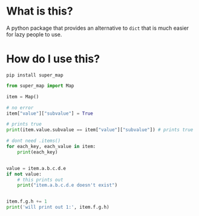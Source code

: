 # What is this?

A python package that provides an alternative to `dict` that is much easier for lazy people to use.

# How do I use this?

`pip install super_map`


```python
from super_map import Map

item = Map()

# no error
item["value"]["subvalue"] = True

# prints true
print(item.value.subvalue == item["value"]["subvalue"]) # prints true

# dont need .items()
for each_key, each_value in item:
    print(each_key)


value = item.a.b.c.d.e
if not value:
    # this prints out
    print("item.a.b.c.d.e doesn't exist")


item.f.g.h += 1
print('will print out 1:', item.f.g.h)
```